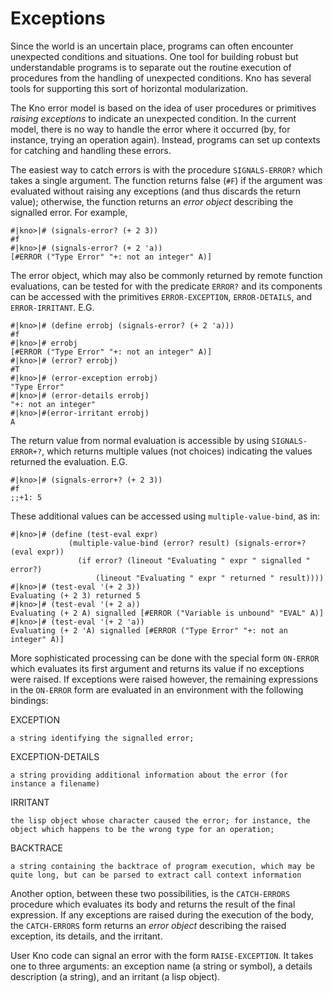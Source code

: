 # Exceptions

Since the world is an uncertain place, programs can often
encounter unexpected conditions and situations. One tool for building robust
but understandable programs is to separate out the routine execution of
procedures from the handling of unexpected conditions. Kno has several
tools for supporting this sort of horizontal modularization.
  
The Kno error model is based on the idea of user procedures or primitives
_raising exceptions_ to indicate an unexpected condition. In the current
model, there is no way to handle the error where it occurred (by, for
instance, trying an operation again). Instead, programs can set up contexts
for catching and handling these errors.

The easiest way to catch errors is with the procedure `SIGNALS-ERROR?` which
takes a single argument. The function returns false (`#F`) if the argument was
evaluated without raising any exceptions (and thus discards the return value);
otherwise, the function returns an _error object_ describing the signalled
error. For example,

    
    
    #|kno>|# (signals-error? (+ 2 3))
    #f
    #|kno>|# (signals-error? (+ 2 'a))
    [#ERROR ("Type Error" "+: not an integer" A)]
    

The error object, which may also be commonly returned by remote function
evaluations, can be tested for with the predicate `ERROR?` and its components
can be accessed with the primitives `ERROR-EXCEPTION`, `ERROR-DETAILS`, and
`ERROR-IRRITANT`. E.G.

    
    
    #|kno>|# (define errobj (signals-error? (+ 2 'a)))
    #f
    #|kno>|# errobj
    [#ERROR ("Type Error" "+: not an integer" A)]
    #|kno>|# (error? errobj)
    #T
    #|kno>|# (error-exception errobj)
    "Type Error"
    #|kno>|# (error-details errobj)
    "+: not an integer"
    #|kno>|#(error-irritant errobj)
    A
    

The return value from normal evaluation is accessible by using `SIGNALS-
ERROR+?`, which returns multiple values (not choices) indicating the values
returned the evaluation. E.G.

    
    
    #|kno>|# (signals-error+? (+ 2 3))
    #f
    ;;+1: 5
    

These additional values can be accessed using `multiple-value-bind`, as in:

    
    
    #|kno>|# (define (test-eval expr)
                 (multiple-value-bind (error? result) (signals-error+? (eval expr))
                   (if error? (lineout "Evaluating " expr " signalled " error?)
                       (lineout "Evaluating " expr " returned " result))))
    #|kno>|# (test-eval '(+ 2 3))
    Evaluating (+ 2 3) returned 5
    #|kno>|# (test-eval '(+ 2 a))
    Evaluating (+ 2 A) signalled [#ERROR ("Variable is unbound" "EVAL" A)]
    #|kno>|# (test-eval '(+ 2 'a))
    Evaluating (+ 2 'A) signalled [#ERROR ("Type Error" "+: not an integer" A)]
    

More sophisticated processing can be done with the special form `ON-ERROR`
which evaluates its first argument and returns its value if no exceptions were
raised. If exceptions were raised however, the remaining expressions in the
`ON-ERROR` form are evaluated in an environment with the following bindings:

EXCEPTION

    a string identifying the signalled error;
EXCEPTION-DETAILS

    a string providing additional information about the error (for instance a filename)
IRRITANT

    the lisp object whose character caused the error; for instance, the object which happens to be the wrong type for an operation;
BACKTRACE

    a string containing the backtrace of program execution, which may be quite long, but can be parsed to extract call context information

Another option, between these two possibilities, is the `CATCH-ERRORS`
procedure which evaluates its body and returns the result of the final
expression. If any exceptions are raised during the execution of the body, the
`CATCH-ERRORS` form returns an _error object_ describing the raised exception,
its details, and the irritant.

User Kno code can signal an error with the form `RAISE-EXCEPTION`. It
takes one to three arguments: an exception name (a string or symbol), a
details description (a string), and an irritant (a lisp object).

